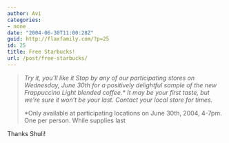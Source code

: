 ```yaml
---
author: Avi
categories:
- none
date: "2004-06-30T11:00:28Z"
guid: http://flaxfamily.com/?p=25
id: 25
title: Free Starbucks!
url: /post/free-starbucks/
---
```

> _Try it, you&#8217;ll like it Stop by any of our participating stores on Wednesday, June 30th for a positively delightful sample of the new Frappuccino Light blended coffee.* It may be your first taste, but we&#8217;re sure it won&#8217;t be your last. Contact your local store for times._
> 
> *Only available at participating locations on June 30th, 2004, 4-7pm. One per person. While supplies last

Thanks Shuli!
